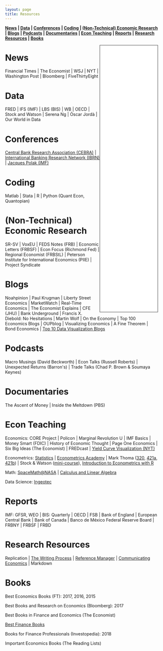 ```yaml
---
layout: page
title: Resources
---
```


**[News](#news) &#124; [Data](#data) &#124; [Conferences](#conferences) &#124; [Coding](#coding) &#124; [(Non-Technical) Economic Research](#ecoresearch) &#124; [Blogs](#blogs) &#124; [Podcasts](#podcasts) &#124; [Documentaries](#documentaries) &#124; [Econ Teaching](#econteaching) &#124; [Reports](#reports) &#124; [Research Resources](#resources) &#124; [Books](#books)**


<iframe style="border: 1px solid #333333; overflow: hidden; width: 190px; height: 880px;" src="//research.stlouisfed.org/fred-glance-widget.php?series_ids=DGS10,T10Y2Y,VIXCLS,CPIAUCSL,UNRATE,GDPC1,DFEDTARU,BAMLH0A0HYM2,DEXUSEU,DEXMXUS&transformations=lin,lin,lin,lin,lin,lin,lin,pc1,lin,pca" align="right" height="880" width="320" frameborder="0" scrolling="no"></iframe>


# News <a name="news"></a>
Financial Times &#124; The Economist &#124; WSJ &#124; NYT &#124; Washington Post &#124; Bloomberg &#124; FiveThirtyEight

# Data <a name="data"></a>
FRED &#124; IFS (IMF) &#124; LBS (BIS) &#124; WB &#124; OECD &#124; Stock and Watson &#124; Serena Ng &#124; Òscar Jordà &#124; Our World in Data

# Conferences <a name="conferences"></a>
[Central Bank Research Association (CEBRA)](https://cebra.org/) &#124; [International Banking Research Network (IBRN)](https://www.newyorkfed.org/ibrn) &#124; [Jacques Polak (IMF)](https://www.imf.org/external/pubs/ft/staffp/arc/index.asp)

# Coding <a name="coding"></a>
Matlab &#124; Stata &#124; R &#124; Python (Quant Econ, Quantopian)

# (Non-Technical) Economic Research <a name="ecoresearch"></a>
SR-SV &#124; VoxEU &#124; FEDS Notes (FRB) &#124; Economic Letters (FRBSF) &#124; Econ Focus (Richmond Fed) &#124; Regional Economist (FRBStL) &#124; Peterson Institute for International Economics (PIIE) &#124; Project Syndicate

# Blogs <a name="blogs"></a>
Noahpinion &#124; Paul Krugman &#124; Liberty Street Economics &#124; MarketWatch &#124; Real-Time Economics &#124; The Economist Explains &#124; CFE (JHU) &#124; Bank Underground &#124; Francis X. Diebold: No Hesitations &#124; Martin Wolf &#124; On the Economy &#124; Top 100 Economics Blogs &#124; OUPblog &#124; Visualizing Economics &#124; A Fine Theorem &#124; Bond Economics &#124; [Top 10 Data Visualization Blogs](https://www.tableau.com/learn/articles/best-data-visualization-blogs)

# Podcasts <a name="podcasts"></a>
Macro Musings (David Beckworth) &#124; Econ Talks (Russell Roberts) &#124; Unexpected Returns (Barron's) &#124; Trade Talks (Chad P. Brown & Soumaya Keynes)

# Documentaries <a name="documentaries"></a>
The Ascent of Money &#124; Inside the Meltdown (PBS)

# Econ Teaching <a name="econteaching"></a>
Economics: CORE Project &#124; Policon &#124; Marginal Revolution U &#124; IMF Basics &#124; Money Smart (FDIC) &#124; History of Economic Thought &#124; Page One Economics &#124; Six Big Ideas (The Economist) &#124; FREDcast &#124; [Yield Curve Visualization (NYT)](https://www.nytimes.com/interactive/2015/03/19/upshot/3d-yield-curve-economic-growth.html)

Econometrics: [Statistics](https://www.statlect.com/fundamentals-of-statistics/) &#124; [Econometrics Academy](https://sites.google.com/site/econometricsacademy/) &#124; Mark Thoma ([320](https://www.youtube.com/playlist?list=PL7vNyVXxvcu-bvpdBR_jExrDl6ESioZ4b), [421a](https://www.youtube.com/playlist?list=PLD15D38DC7AA3B737), [421b](https://www.youtube.com/watch?v=sy3tjVUT5JY&list=PLUTFo-QOO0FJMm6wkflL0hk0Hm2Z3nBva)) &#124; Stock & Watson ([mini-course](https://www.nber.org/minicourse_2008.html)), [Introduction to Econometrics with R](https://www.econometrics-with-r.org/index.html)

Math: [SpaceMath@NASA](https://spacemath.gsfc.nasa.gov/) &#124; [Calculus and Linear Algebra](https://www.youtube.com/channel/UCYO_jab_esuFRV4b17AJtAw/playlists)

Data Science: [Ingeotec](http://www.ingeotec.mx/)

# Reports <a name="reports"></a>
IMF: GFSR, WEO &#124; BIS: Quarterly &#124; OECD &#124; FSB &#124; Bank of England &#124; European Central Bank &#124; Bank of Canada &#124; Banco de México
Federal Reserve Board &#124; FRBNY &#124; FRBSF &#124; FRBD 

# Research Resources <a name="resources"></a>
Replication &#124; [The Writing Process](https://owl.purdue.edu/site_map.html) &#124; [Reference Manager](https://researchguides.library.tufts.edu/c.php?g=249269&p=1659288) &#124; [Communicating Economics](www.communicatingeconomics.com) &#124; Markdown

# Books <a name="books"></a>
Best Economics Books (FT): 2017, 2016, 2015

Best Books and Research on Economics (Bloomberg): 2017

Best Books in Finance and Economics (The Economist)

[Best Finance Books](https://fivebooks.com/best-books/finance-andrew-lo/)

Books for Finance Professionals (Investopedia): 2018

Important Economics Books (The Reading Lists)
